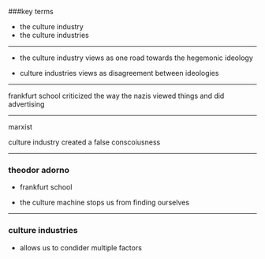 


###key terms 
- the culture industry
- the culture industries

---

- the culture industry views as one road towards the hegemonic ideology

- culture industries views as disagreement between ideologies

---

frankfurt school criticized the way the nazis viewed things and did advertising

---

marxist

culture industry created a false conscoiusness

---

### theodor adorno

- frankfurt school

- the culture machine stops us from finding ourselves

---

### culture industries 

- allows us to condider multiple factors



















